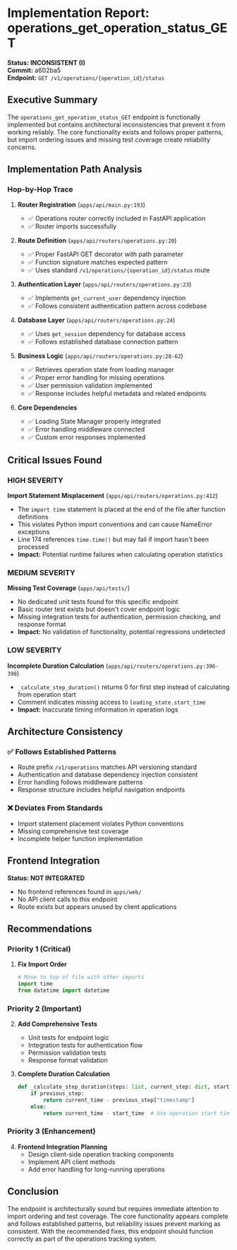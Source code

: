 # Implementation Report: operations_get_operation_status_GET

**Status: INCONSISTENT (I)**  
**Commit:** a602ba5  
**Endpoint:** `GET /v1/operations/{operation_id}/status`

## Executive Summary

The `operations_get_operation_status_GET` endpoint is functionally implemented but contains architectural inconsistencies that prevent it from working reliably. The core functionality exists and follows proper patterns, but import ordering issues and missing test coverage create reliability concerns.

## Implementation Path Analysis

### Hop-by-Hop Trace

1. **Router Registration** (`apps/api/main.py:193`)
   - ✅ Operations router correctly included in FastAPI application
   - ✅ Router imports successfully

2. **Route Definition** (`apps/api/routers/operations.py:20`)  
   - ✅ Proper FastAPI GET decorator with path parameter
   - ✅ Function signature matches expected pattern
   - ✅ Uses standard `/v1/operations/{operation_id}/status` route

3. **Authentication Layer** (`apps/api/routers/operations.py:23`)
   - ✅ Implements `get_current_user` dependency injection
   - ✅ Follows consistent authentication pattern across codebase

4. **Database Layer** (`apps/api/routers/operations.py:24`)
   - ✅ Uses `get_session` dependency for database access
   - ✅ Follows established database connection pattern

5. **Business Logic** (`apps/api/routers/operations.py:28-62`)
   - ✅ Retrieves operation state from loading manager
   - ✅ Proper error handling for missing operations
   - ✅ User permission validation implemented
   - ✅ Response includes helpful metadata and related endpoints

6. **Core Dependencies**
   - ✅ Loading State Manager properly integrated
   - ✅ Error handling middleware connected
   - ✅ Custom error responses implemented

## Critical Issues Found

### HIGH SEVERITY

**Import Statement Misplacement** (`apps/api/routers/operations.py:412`)
- The `import time` statement is placed at the end of the file after function definitions
- This violates Python import conventions and can cause NameError exceptions
- Line 174 references `time.time()` but may fail if import hasn't been processed
- **Impact:** Potential runtime failures when calculating operation statistics

### MEDIUM SEVERITY  

**Missing Test Coverage** (`apps/api/tests/`)
- No dedicated unit tests found for this specific endpoint
- Basic router test exists but doesn't cover endpoint logic
- Missing integration tests for authentication, permission checking, and response format
- **Impact:** No validation of functionality, potential regressions undetected

### LOW SEVERITY

**Incomplete Duration Calculation** (`apps/api/routers/operations.py:396-398`)
- `_calculate_step_duration()` returns 0 for first step instead of calculating from operation start
- Comment indicates missing access to `loading_state.start_time`
- **Impact:** Inaccurate timing information in operation logs

## Architecture Consistency

### ✅ Follows Established Patterns
- Route prefix `/v1/operations` matches API versioning standard  
- Authentication and database dependency injection consistent
- Error handling follows middleware patterns
- Response structure includes helpful navigation endpoints

### ❌ Deviates From Standards
- Import statement placement violates Python conventions
- Missing comprehensive test coverage
- Incomplete helper function implementation

## Frontend Integration

**Status: NOT INTEGRATED**
- No frontend references found in `apps/web/`
- No API client calls to this endpoint
- Route exists but appears unused by client applications

## Recommendations

### Priority 1 (Critical)
1. **Fix Import Order**
   ```python
   # Move to top of file with other imports
   import time
   from datetime import datetime
   ```

### Priority 2 (Important)  
2. **Add Comprehensive Tests**
   - Unit tests for endpoint logic
   - Integration tests for authentication flow
   - Permission validation tests
   - Response format validation

3. **Complete Duration Calculation**
   ```python
   def _calculate_step_duration(steps: list, current_step: dict, start_time: float) -> float:
       if previous_step:
           return current_time - previous_step["timestamp"]
       else:
           return current_time - start_time  # Use operation start time
   ```

### Priority 3 (Enhancement)
4. **Frontend Integration Planning**
   - Design client-side operation tracking components
   - Implement API client methods
   - Add error handling for long-running operations

## Conclusion

The endpoint is architecturally sound but requires immediate attention to import ordering and test coverage. The core functionality appears complete and follows established patterns, but reliability issues prevent marking as consistent. With the recommended fixes, this endpoint should function correctly as part of the operations tracking system.